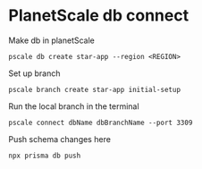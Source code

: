 # PlanetScale db connect 


Make db in planetScale 

```
pscale db create star-app --region <REGION>
```

Set up branch

```
pscale branch create star-app initial-setup
```

Run the local branch in the terminal 

```
pscale connect dbName dbBranchName --port 3309
```

Push schema changes here 

```
npx prisma db push
```
